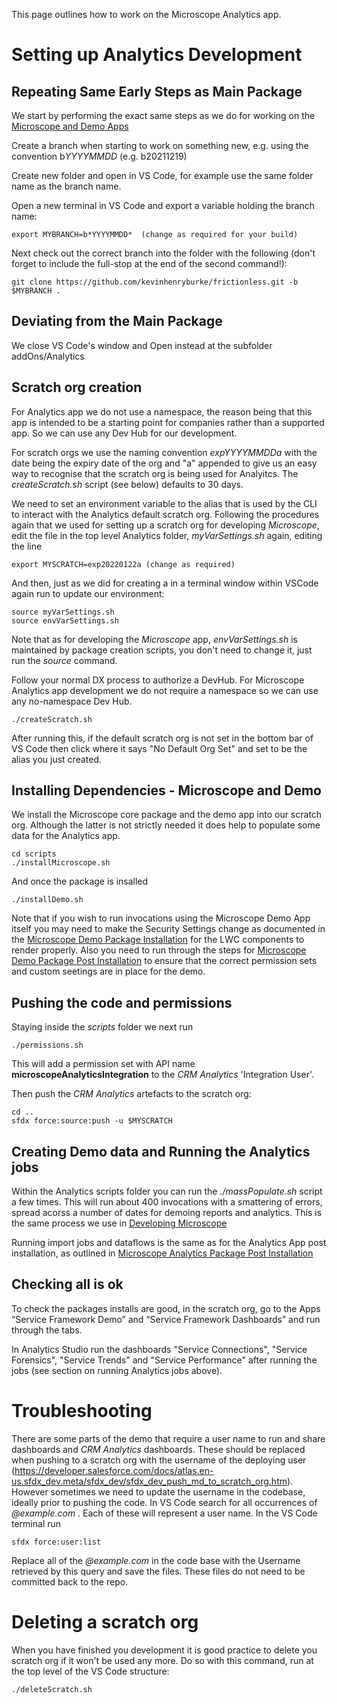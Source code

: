 
This page outlines how to work on the Microscope Analytics app. 

# Setting up Analytics Development

## Repeating Same Early Steps as Main Package

We start by performing the exact same steps as we do for working on the [Microscope and Demo Apps](DevelopingMicroscope.md) 

Create a branch when starting to work on something new, e.g. using the convention b*YYYYMMDD* (e.g. b20211219) 

Create new folder and open in VS Code, for example use the same folder name as the branch name.

Open a new terminal in VS Code and export a variable holding the branch name:

```
export MYBRANCH=b*YYYYMMDD*  (change as required for your build)
```


Next check out the correct branch into the folder with the following (don't forget to include the full-stop at the end of the second command!):

```
git clone https://github.com/kevinhenryburke/frictionless.git -b $MYBRANCH .
```


## Deviating from the Main Package

We close VS Code's window and Open instead at the subfolder addOns/Analytics

## Scratch org creation

For Analytics app we do not use a namespace, the reason being that this app is intended to be a starting point for companies rather than a supported app. So we can use any Dev Hub for our development. 

For scratch orgs we use the naming convention  *expYYYYMMDDa* with the date being the expiry date of the org and "a" appended to give us an easy way to recognise that the scratch org is being used for Analyitcs. The *createScratch.sh* script (see below) defaults to 30 days. 


We need to set an environment variable to the alias that is used by the CLI to interact with the Analytics default scratch org. Following the procedures again that we used for setting up a scratch org for developing *Microscope*, edit the file in the top level Analytics folder, *myVarSettings.sh* again, editing the line

```
export MYSCRATCH=exp20220122a (change as required)
```

And then, just as we did for creating a  in a terminal window within VSCode again run to update our environment:

```
source myVarSettings.sh
source envVarSettings.sh
```

Note that as for developing the *Microscope* app, *envVarSettings.sh* is maintained by package creation scripts, you don't need to change it, just run the *source* command.

Follow your normal DX process to authorize a DevHub. For Microscope Analytics app development we do not require a namespace so we can use any no-namespace Dev Hub.

```
./createScratch.sh
```

After running this, if the default scratch org is not set in the bottom bar of VS Code then click where it says "No Default Org Set" and set to be the alias you just created.

## Installing Dependencies - Microscope and Demo

We install the Microscope core package and the demo app into our scratch org. Although the latter is not strictly needed it does help to populate some data for the Analytics app.


```
cd scripts
./installMicroscope.sh
```

And once the package is insalled

```
./installDemo.sh
```

Note that if you wish to run invocations using the Microscope Demo App itself you may need to make the Security Settings change as documented in the [Microscope Demo Package Installation](../installation/InstallationDemo.md) for the LWC components to render properly. Also you need to run through the steps for 
[Microscope Demo Package Post Installation](../installation/InstallationDemoPost.md) to ensure that the correct permission sets and custom seetings are in place for the demo. 

## Pushing the code and permissions


Staying inside the *scripts* folder we next run 

```
./permissions.sh
```
This will add a permission set with API name __microscopeAnalyticsIntegration__ to the *CRM Analytics* 'Integration User'. 


Then push the *CRM Analytics* artefacts to the scratch org:

```
cd ..
sfdx force:source:push -u $MYSCRATCH
```




## Creating Demo data and Running the Analytics jobs


Within the Analytics scripts folder you can run the *./massPopulate.sh* script a few times. This will run about 400 invocations with a smattering of errors, spread acorss a number of dates for demoing reports and analytics. This is the same process we use in [Developing Microscope](../app-maintenance/DevelopingMicroscope.md)


Running import jobs and dataflows is the same as for the Analytics App post installation, as outlined in [Microscope Analytics Package Post Installation](../installation/InstallationAnalyticsPost.md)



## Checking all is ok


To check the packages installs are good, in the scratch org, go to the Apps “Service Framework Demo” and “Service Framework Dashboards” and run through the tabs.

In Analytics Studio run the dashboards "Service Connections", "Service Forensics", "Service Trends" and "Service Performance" after running the jobs (see section on running Analytics jobs above).


# Troubleshooting

There are some parts of the demo that require a user name to run and share dashboards and *CRM Analytics* dashboards. These should be replaced when pushing to a scratch org with the username of the deploying user (https://developer.salesforce.com/docs/atlas.en-us.sfdx_dev.meta/sfdx_dev/sfdx_dev_push_md_to_scratch_org.htm). However sometimes we need to update the username in the codebase, ideally prior to pushing the code. In VS Code search for all occurrences of _@example.com_ . Each of these will represent a user name. In the VS Code terminal run

```
sfdx force:user:list
```
Replace all of the _@example.com_ in the code base with the Username retrieved by this query and save the files. These files do not need to be committed back to the repo.

# Deleting a scratch org


When you have finished you development it is good practice to delete you scratch org if it won't be used any more. Do so with this command, run at the top level of the VS Code structure:

```
./deleteScratch.sh
```
